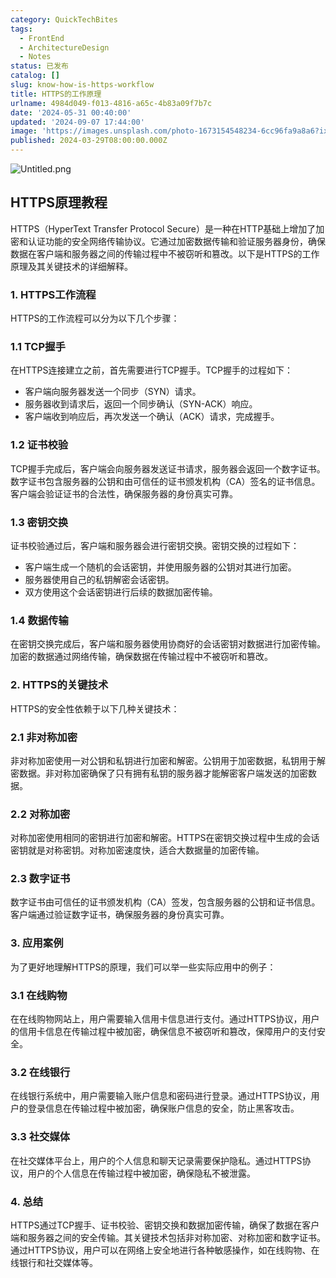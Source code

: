 ```yaml
---
category: QuickTechBites
tags:
  - FrontEnd
  - ArchitectureDesign
  - Notes
status: 已发布
catalog: []
slug: know-how-is-https-workflow
title: HTTPS的工作原理
urlname: 4984d049-f013-4816-a65c-4b83a09f7b7c
date: '2024-05-31 00:40:00'
updated: '2024-09-07 17:44:00'
image: 'https://images.unsplash.com/photo-1673154548234-6cc96fa9a8a6?ixlib=rb-4.0.3&q=85&fm=jpg&crop=entropy&cs=srgb'
published: 2024-03-29T08:00:00.000Z
---
```


![Untitled.png](https://prod-files-secure.s3.us-west-2.amazonaws.com/5d24fe63-e567-4804-86f9-9fdc62e13082/2950c759-0255-4c0a-becc-122aae8c82c0/Untitled.png?X-Amz-Algorithm=AWS4-HMAC-SHA256&X-Amz-Content-Sha256=UNSIGNED-PAYLOAD&X-Amz-Credential=ASIAZI2LB466YPGJGSSE%2F20250311%2Fus-west-2%2Fs3%2Faws4_request&X-Amz-Date=20250311T213206Z&X-Amz-Expires=3600&X-Amz-Security-Token=IQoJb3JpZ2luX2VjEGUaCXVzLXdlc3QtMiJHMEUCIQCHpxL9n6SNUIzkOcCqzZelZVyPUxVN1XW2BCap%2BSwZmwIgWPlmJ8VcPms6uw8YrrU5GQAOYAebqqepS4tq2dB5EEwqiAQIrv%2F%2F%2F%2F%2F%2F%2F%2F%2F%2FARAAGgw2Mzc0MjMxODM4MDUiDJKG6lVE%2FcprbWMl7ircA1SjxsAliSk59P%2BVmys6EobmT%2Fey%2BxGgRmUGrTOFNHq1JbArDdMHR05xDPKMzXeyWZY4kO5dOXYASQ7uC2nQlQTxWJtnMYSmt86yT4AJNOUakWb9yq5oode0%2BY%2Bbbwye%2BSsAxYHN1QF44nsV4%2Ba6rkecOSTTWA6%2B6d6uN6GWN%2FAdoThBfyax%2BIVgjcjNNodJl6Ek3DFpic1wqtIlIbrX5hGS8jOfUrIA%2Ff%2B6DPRJsH8AYDYsmfWVUUw2OP7iZf%2B4Jy1cjZ1w1warzO89FcIJqEs9Z%2BWYGPeNF2Y9gfH%2BxN0jT1rzf3isgHP1g2G2%2BadnA1ynrhK5yFETbVsSI%2BPl7HvlAt%2BD%2BiRrWUSXzzDjOXZuohUJyEffhkfXtuWcNcN1p0Cwu3U3XOv%2BO6rN2DM%2FZsaLNfew0AbWUcTnDTJnEb6PLqzf8DKiX5JnKxuMk0%2BiX%2B1np01Hc7zGSur%2BPx1WnsKjo4SUQL9uY2aMZegvTCzvMwF58PBRnUfm6W32KU4yOiOvnjDj9WT1piCm22hJvStpfvaOrULxd%2F%2FEwzSbHFuOmdjh1XEl%2FFnnxEwnlhuZE5WprwSGZM5XKK5ULisII7RhH9MV9Nt2b%2FsW%2FbqGvwMbZuqDE5XyS3hOr5WlMJbQwr4GOqUB0pYHtC2EiovTnqZwf3y0%2BvESKfvNzz0rS5b2gZkHpVrFm9RBZD95r5fKqnOntDlzaDdpXsTjpZPJ5c7280JBz1GD44AnuFVu%2BVA61bYFfbcgkLO9rZbj4ERxEL%2F7OqQ99h6z4QXii0IkUdrPf9%2B30HXDZnrl1mpH%2FHPtLAb%2FmJ4jWArRxWfe6Q%2BPou7hY1XVAVu54JYtutZiRyR2bkH6yu%2Fgb77g&X-Amz-Signature=32321822d1aec1efce9814e87f4c3b45f05ad4b35e8f4b40984e355dd6423cfe&X-Amz-SignedHeaders=host&x-id=GetObject)


## HTTPS原理教程


HTTPS（HyperText Transfer Protocol Secure）是一种在HTTP基础上增加了加密和认证功能的安全网络传输协议。它通过加密数据传输和验证服务器身份，确保数据在客户端和服务器之间的传输过程中不被窃听和篡改。以下是HTTPS的工作原理及其关键技术的详细解释。


### 1. HTTPS工作流程


HTTPS的工作流程可以分为以下几个步骤：


### 1.1 TCP握手


在HTTPS连接建立之前，首先需要进行TCP握手。TCP握手的过程如下：

- 客户端向服务器发送一个同步（SYN）请求。
- 服务器收到请求后，返回一个同步确认（SYN-ACK）响应。
- 客户端收到响应后，再次发送一个确认（ACK）请求，完成握手。

### 1.2 证书校验


TCP握手完成后，客户端会向服务器发送证书请求，服务器会返回一个数字证书。数字证书包含服务器的公钥和由可信任的证书颁发机构（CA）签名的证书信息。客户端会验证证书的合法性，确保服务器的身份真实可靠。


### 1.3 密钥交换


证书校验通过后，客户端和服务器会进行密钥交换。密钥交换的过程如下：

- 客户端生成一个随机的会话密钥，并使用服务器的公钥对其进行加密。
- 服务器使用自己的私钥解密会话密钥。
- 双方使用这个会话密钥进行后续的数据加密传输。

### 1.4 数据传输


在密钥交换完成后，客户端和服务器使用协商好的会话密钥对数据进行加密传输。加密的数据通过网络传输，确保数据在传输过程中不被窃听和篡改。


### 2. HTTPS的关键技术


HTTPS的安全性依赖于以下几种关键技术：


### 2.1 非对称加密


非对称加密使用一对公钥和私钥进行加密和解密。公钥用于加密数据，私钥用于解密数据。非对称加密确保了只有拥有私钥的服务器才能解密客户端发送的加密数据。


### 2.2 对称加密


对称加密使用相同的密钥进行加密和解密。HTTPS在密钥交换过程中生成的会话密钥就是对称密钥。对称加密速度快，适合大数据量的加密传输。


### 2.3 数字证书


数字证书由可信任的证书颁发机构（CA）签发，包含服务器的公钥和证书信息。客户端通过验证数字证书，确保服务器的身份真实可靠。


### 3. 应用案例


为了更好地理解HTTPS的原理，我们可以举一些实际应用中的例子：


### 3.1 在线购物


在在线购物网站上，用户需要输入信用卡信息进行支付。通过HTTPS协议，用户的信用卡信息在传输过程中被加密，确保信息不被窃听和篡改，保障用户的支付安全。


### 3.2 在线银行


在线银行系统中，用户需要输入账户信息和密码进行登录。通过HTTPS协议，用户的登录信息在传输过程中被加密，确保账户信息的安全，防止黑客攻击。


### 3.3 社交媒体


在社交媒体平台上，用户的个人信息和聊天记录需要保护隐私。通过HTTPS协议，用户的个人信息在传输过程中被加密，确保隐私不被泄露。


### 4. 总结


HTTPS通过TCP握手、证书校验、密钥交换和数据加密传输，确保了数据在客户端和服务器之间的安全传输。其关键技术包括非对称加密、对称加密和数字证书。通过HTTPS协议，用户可以在网络上安全地进行各种敏感操作，如在线购物、在线银行和社交媒体等。

